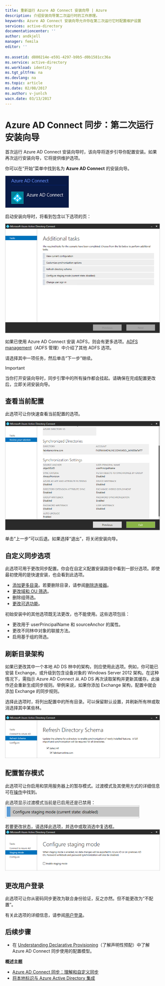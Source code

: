 ```yaml
---
title: 重新运行 Azure AD Connect 安装向导 | Azure
description: 介绍安装向导第二次运行时的工作原理。
keywords: Azure AD Connect 安装向导允许你在第二次运行它时配置维护设置
services: active-directory
documentationcenter: ''
author: andkjell
manager: femila
editor: ''

ms.assetid: d800214e-e591-4297-b9b5-d0b1581cc36a
ms.service: active-directory
ms.workload: identity
ms.tgt_pltfrm: na
ms.devlang: na
ms.topic: article
ms.date: 02/08/2017
ms.author: v-junlch
wacn.date: 03/13/2017
---
```


# Azure AD Connect 同步：第二次运行安装向导
首次运行 Azure AD Connect 安装向导时，该向导将逐步引导你配置安装。如果再次运行安装向导，它将提供维护选项。

你可以在“开始”菜单中找到名为 **Azure AD Connect** 的安装向导。

![“开始”菜单](./media/active-directory-aadconnectsync-installation-wizard/startmenu.png)

启动安装向导时，将看到包含以下选项的页：

![列出其他任务的页面](./media/active-directory-aadconnectsync-installation-wizard/additionaltasks.png)

如果已使用 Azure AD Connect 安装 ADFS，则会有更多选项。[ADFS management](./active-directory-aadconnect-federation-management.md#ad-fs-management)（ADFS 管理）中介绍了其他 ADFS 选项。

请选择其中一项任务，然后单击“下一步”继续。

> [!IMPORTANT]
当你打开安装向导时，同步引擎中的所有操作都会挂起。请确保在完成配置更改后，立即关闭安装向导。
> 
> 

## 查看当前配置
此选项可让你快速查看当前配置的选项。

![列出所有选项及其状态的页面](./media/active-directory-aadconnectsync-installation-wizard/viewconfig.png)

单击“上一步”可以后退。如果选择“退出”，将关闭安装向导。

## 自定义同步选项 <a name="customize-synchronization-options"></a>
此选项可用于更改同步配置。你会在自定义配置安装路径中看到一部分选项。即使最初使用的是快速安装，也会看到此选项。

- [添加更多目录](./active-directory-aadconnect-get-started-custom.md#connect-your-directories)。若要删除目录，请参阅[删除连接器](./active-directory-aadconnectsync-service-manager-ui-connectors.md#delete)。
- [更改域和 OU 筛选](./active-directory-aadconnect-get-started-custom.md#domain-and-ou-filtering)。
- 删除组筛选。
- [更改可选功能](./active-directory-aadconnect-get-started-custom.md#optional-features)。

初始安装中的其他选项既无法更改，也不能使用。这些选项包括：

- 更改用于 userPrincipalName 和 sourceAnchor 的属性。
- 更改不同林中对象的联接方法。
- 启用基于组的筛选。

## 刷新目录架构 <a name="refresh-directory-schema"></a>
如果已更改其中一个本地 AD DS 林中的架构，则应使用此选项。例如，你可能已安装 Exchange，或升级到包含设备对象的 Windows Server 2012 架构。在这种情况下，需指示 Azure AD Connect 从 AD DS 再次读取架构并更新其缓存。此操作还会重新生成同步规则。举例来说，如果你添加 Exchange 架构，配置中就会添加 Exchange 的同步规则。

选择此选项时，将列出配置中的所有目录。可以保留默认设置，并刷新所有林或取消选择其中某些林。

![列出环境中所有目录的页面](./media/active-directory-aadconnectsync-installation-wizard/refreshschema.png)

## 配置暂存模式
此选项可让你启用和禁用服务器上的暂存模式。过渡模式及其使用方式的详细信息可在[操作](./active-directory-aadconnectsync-operations.md#staging-mode)中找到。

此选项显示过渡模式当前是已启用还是已禁用：![同时显示暂存模式当前状态的选项](./media/active-directory-aadconnectsync-installation-wizard/stagingmodecurrentstate.png)

若要更改状态，请选择此选项，并选中或取消选中复选框。![同时显示暂存模式当前状态的选项](./media/active-directory-aadconnectsync-installation-wizard/stagingmodeenable.png)

## 更改用户登录
此选项可让你从密码同步更改为联合身份验证，反之亦然。但不能更改为“不配置”。

有关此选项的详细信息，请参阅[用户登录](./active-directory-aadconnect-user-signin.md#changing-the-user-sign-in-method)。

## 后续步骤

- 在 [Understanding Declarative Provisioning](./active-directory-aadconnectsync-understanding-declarative-provisioning.md)（了解声明性预配）中了解 Azure AD Connect 同步使用的配置模型。

**概述主题**

- [Azure AD Connect 同步：理解和自定义同步](./active-directory-aadconnectsync-whatis.md)
- [将本地标识与 Azure Active Directory 集成](./active-directory-aadconnect.md)

<!---HONumber=Mooncake_0306_2017-->
<!---Update_Description: wording update -->